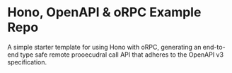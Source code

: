 # Hono, OpenAPI & oRPC Example Repo

A simple starter template for using Hono with oRPC, generating an end-to-end type safe remote prooecudral call API that adheres to the OpenAPI v3 specification.
